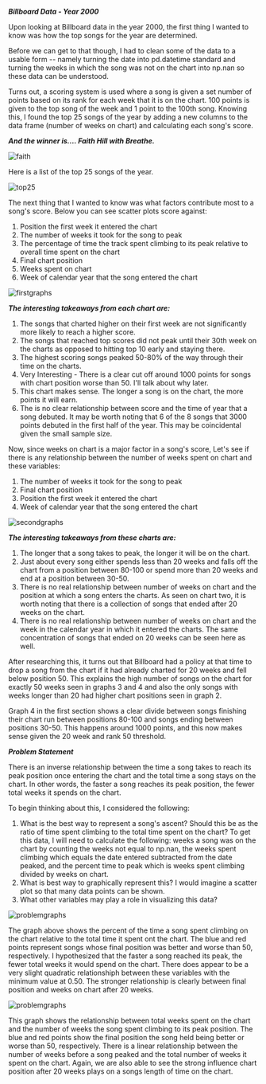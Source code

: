 ***Billboard Data - Year 2000***

Upon looking at Billboard data in the year 2000, the first thing I wanted to know was how the top songs for the year are determined. 

Before we can get to that though, I had to clean some of the data to a usable form -- namely turning the date into pd.datetime standard and turning the weeks in 
which the song was not on the chart into np.nan so these data can be understood.

Turns out, a scoring system
is used where a song is given a set number of points based on its rank for each week that it is on the chart. 100 points is given to the top song of the week and
1 point to the 100th song. Knowing this, I found the top 25 songs of the year by adding a new columns to the data frame (number of weeks on chart) and calculating
each song's score. 

***And the winner is.... Faith Hill with Breathe.***
 
![faith](/images/Faith.png)

Here is a list of the top 25 songs of the year. 

![top25](/images/top25.png)

The next thing that I wanted to know was what factors contribute most to a song's score. Below you can see scatter plots score against:

1. 	Position the first week it entered the chart
2. 	The number of weeks it took for the song to peak
3. 	The percentage of time the track spent climbing to its peak relative to overall time spent on the chart
4. 	Final chart position
5. 	Weeks spent on chart
6. 	Week of calendar year that the song entered the chart

![firstgraphs](/images/set1.png)

***The interesting takeaways from each chart are:***

1. 	The songs that charted higher on their first week are not significantly more likely to reach a higher score.
2. 	The songs that reached top scores did not peak until their 30th week on the charts as opposed to hitting top 10 early and staying there.
3. 	The highest scoring songs peaked 50-80% of the way through their time on the charts.
4. 	Very Interesting - There is a clear cut off around 1000 points for songs with chart position worse than 50. I'll talk about why later.
5. 	This chart makes sense. The longer a song is on the chart, the more points it will earn.
6. 	The is no clear relationship between score and the time of year that a song debuted. It may be worth noting that 6 of the 8 songs that 
	3000 points debuted in the first half of the year. This may be coincidental given the small sample size.


Now, since weeks on chart is a major factor in a song's score, Let's see if there is any relationship between the number of weeks spent on chart
and these variables:

1.	The number of weeks it took for the song to peak
2.	Final chart position
3.	Position the first week it entered the chart
4.	Week of calendar year that the song entered the chart

![secondgraphs](/images/set2.png)

***The interesting takeaways from these charts are:***

1. The longer that a song takes to peak, the longer it will be on the chart. 
2. Just about every song either spends less than 20 weeks and falls off the chart from a position between 80-100 or spend more than 20 weeks and end at a position between 30-50.
3. There is no real relationship between number of weeks on chart and the position at which a song enters the charts. As seen on chart two, it is worth noting that there is a collection of songs that ended after 20 weeks on the chart.
4. There is no real relationship between number of weeks on chart and the week in the calendar year in which it entered the charts. The same concentration of songs that ended on 20 weeks can be seen here as well.


After researching this, it turns out that Billboard had a policy at that time to drop a song from the chart if it had already charted for 20 weeks and fell below position 50. This explains the high number of songs on the chart for exactly 50 weeks seen in graphs 3 and 4 and also the only songs with weeks longer than 20 had higher chart positions seen in graph 2.

Graph 4 in the first section shows a clear divide between songs finishing their chart run between positions 80-100 and songs ending between positions 30-50. This happens around 1000 points, and this now makes sense given the 20 week and rank 50 threshold.

***Problem Statement***

There is an inverse relationship between the time a song takes to reach its peak position once entering the chart and the total time a song stays on the chart. In other words, the faster a song reaches its peak position, the fewer total weeks it spends on the chart.

To begin thinking about this, I considered the following:

1.	What is the best way to represent a song's ascent? Should this be as the ratio of time spent climbing to the total time spent on the chart? To get this data, I will need to calculate the following: weeks a song was on the chart by counting the weeks not equal to np.nan, the weeks spent climbing which equals the date entered subtracted from the date peaked, and the percent time to peak which is weeks spent climbing divided by weeks on chart.
2.	What is best way to graphically represent this? I would imagine a scatter plot so that many data points can be shown.
3.	What other variables may play a role in visualizing this data?

![problemgraphs](/images/problem1.png)

The graph above shows the percent of the time a song spent climbing on the chart relative to the total time it spent ont the chart. The blue and red points represent songs whose final position was better and worse than 50, respectively. I hypothesized that the faster a song reached its peak, the fewer total weeks it would spend on the chart. There does appear to be a very slight quadratic relationshiph between these variables with the minimum value at 0.50. The stronger relationship is clearly between final position and weeks on chart after 20 weeks.

![problemgraphs](/images/problem2.png)

This graph shows the relationship between total weeks spent on the chart and the number of weeks the song spent climbing to its peak position. The blue and red points show the final position the song held being better or worse than 50, respectively. There is a linear relationship between the number of weeks before a song peaked and the total number of weeks it spent on the chart. Again, we are also able to see the strong influence chart position after 20 weeks plays on a songs length of time on the chart.





